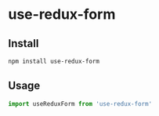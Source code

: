 # use-redux-form

## Install

```bash
npm install use-redux-form
```

## Usage

```js
import useReduxForm from 'use-redux-form'
```
